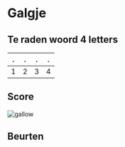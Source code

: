# Galgje

## Te raden woord 4 letters 

|.|.|.|.|
|-|-|-|-|
|1|2|3|4|

## Score
![gallow](./images/1.png)

## Beurten